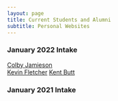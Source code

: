 ```yaml
---
layout: page
title: Current Students and Alumni
subtitle: Personal Websites
---
```


### January 2022 Intake
[Colby Jamieson](https://www.linkedin.com/in/colby-jamieson-066b8640/)  
[Kevin Fletcher](https://www.linkedin.com/in/kevin-fletcher-0xb/) 
[Kent Butt](https://www.linkedin.com/in/kent-butt/)  


### January 2021 Intake  
